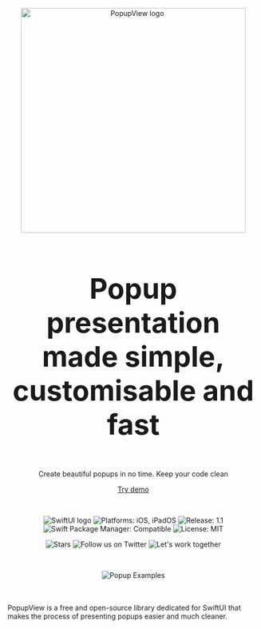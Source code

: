 <p align="center">
<img src="https://user-images.githubusercontent.com/23524947/228845256-a9a6fc24-7a6b-49a1-9fa4-89b0355df67b.svg" width="450px" alt="PopupView logo">
</p>

<h3 style="font-size: 4em" align="center">
    Popup presentation made simple, customisable and fast
</h3>

<p align="center">
Create beautiful popups in no time. Keep your code clean
</p>

<p align="center">
<a href="https://github.com/Mijick/PopupView-Example" rel="nofollow">Try demo</a>
</p>

<br>

<p align="center">
<img alt="SwiftUI logo" src="https://user-images.githubusercontent.com/23524947/228844494-9be6d187-b4f5-4a95-93fa-9c430b2bc043.svg"/>
<img alt="Platforms: iOS, iPadOS" src="https://user-images.githubusercontent.com/23524947/228702908-490eaa2f-d028-49a3-8959-cc7d64261de3.svg"/>
<img alt="Release: 1.1" src="https://user-images.githubusercontent.com/23524947/228702911-996ce1fe-4fed-47b0-93e7-e6271036a8e5.svg"/>
<img alt="Swift Package Manager: Compatible" src="https://user-images.githubusercontent.com/23524947/228702912-50878cca-0902-4ec9-b042-c7762359137b.svg"/>
<img alt="License: MIT" src="https://user-images.githubusercontent.com/23524947/228702907-8388add4-b92f-46be-84e2-1526ff34ab72.svg"/>
</p>

<p align="center">
<img alt="Stars" src="https://user-images.githubusercontent.com/23524947/228844578-ff6ae7cf-688c-4f78-b618-8e88dc3e5f3b.svg"/>
<img alt="Follow us on Twitter" src="https://user-images.githubusercontent.com/23524947/228844665-d8cf7db8-e692-4c17-9b41-1b0471b552aa.svg"/>
<img alt="Let's work together" src="https://user-images.githubusercontent.com/23524947/228844684-e8f87e2c-c85c-4cad-9bd1-f2e12a4627b8.svg"/>
</p>

<br>

<p align="center">
<img alt="Popup Examples" src="https://user-images.githubusercontent.com/23524947/228877708-11888798-dcd0-4299-af41-f2fba75a5e34.gif"/>
</p>

<br><br>
PopupView is a free and open-source library dedicated for SwiftUI that makes the process of presenting popups easier and much cleaner.

